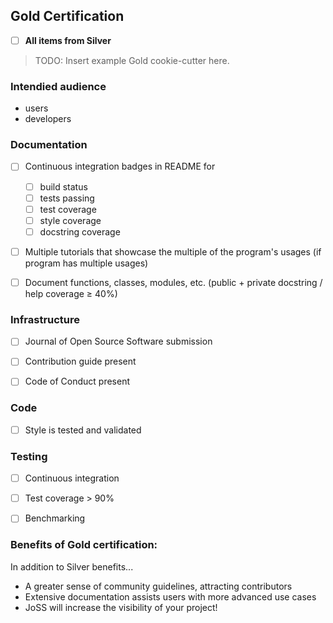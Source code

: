 ## Gold Certification

- [ ] **All items from Silver**

> TODO: Insert example Gold cookie-cutter here.

### Intendied audience
* users
* developers

### Documentation

- [ ] Continuous integration badges in README for
    - [ ] build status
    - [ ] tests passing
    - [ ] test coverage
    - [ ] style coverage
    - [ ] docstring coverage
- [ ] Multiple tutorials that showcase the multiple of the program's usages (if program has multiple usages)
- [ ] Document functions, classes, modules, etc. (public + private docstring / help coverage ≥ 40%)


### Infrastructure

- [ ] Journal of Open Source Software submission
- [ ] Contribution guide present
- [ ] Code of Conduct present


### Code

- [ ] Style is tested and validated


### Testing

- [ ] Continuous integration
- [ ] Test coverage > 90%
- [ ] Benchmarking


### Benefits of Gold certification:
In addition to Silver benefits...

- A greater sense of community guidelines, attracting contributors
- Extensive documentation assists users with more advanced use cases
- JoSS will increase the visibility of your project!
